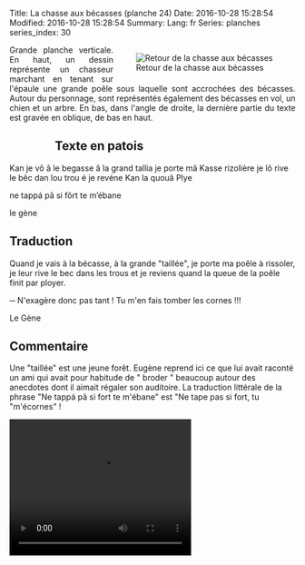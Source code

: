 Title: La chasse aux bécasses (planche 24)
Date: 2016-10-28 15:28:54
Modified: 2016-10-28 15:28:54
Summary: 
Lang: fr
Series: planches
series_index: 30


<figure class="image-block" style="float: right;">
  <img alt="Retour de la chasse aux bécasses" src="{static}/images/planche_24_detail_dessin.png">
  <figcaption style="max-width: 300px">Retour de la chasse aux bécasses</figcaption>
</figure>
<p style="text-align:justify;">Grande planche verticale. En haut, un dessin représente un chasseur marchant<code></code> en tenant sur l'épaule une grande poêle sous laquelle sont accrochées des bécasses. Autour du personnage, sont représentés également  des bécasses en vol, un chien et un arbre. En bas, dans l'angle de droite, la dernière partie du texte est gravée en oblique, de bas en haut. </p>

<figure class="image-block" style="float: left;">
  <img alt="" src="{static}/images/planche_24.png">
  <figcaption style="max-width: 218px"></figcaption>
</figure>

## Texte en patois
Kan je vô â le begasse â la grand tallia je porte mâ Kasse rizolière je lô rive le bêc dan lou trou é je revéne Kan la quouâ Plye

ne tappá pâ si fôrt te m’ébane

le gène


## Traduction
Quand je vais à la bécasse, à la grande "taillée", je porte ma poêle à rissoler, je leur rive le bec dans les trous et je reviens quand la queue de la poêle finit par ployer.

─ N'exagère donc pas tant ! Tu m'en fais tomber les cornes !!!

Le Gène

## Commentaire
Une "taillée" est une jeune forêt.
Eugène reprend ici ce que lui avait raconté un ami qui avait pour habitude de " broder " beaucoup autour des anecdotes dont il aimait régaler son auditoire.
La traduction littérale de la phrase  "Ne tappá pâ si fort te m'ébane" est "Ne tape pas si fort, tu "m'écornes" !









<video width="320" height="240" controls>
  <source src="https://d1njpgd0ygatdn.cloudfront.net/video_24.mp4" type="video/mp4">
</video>
